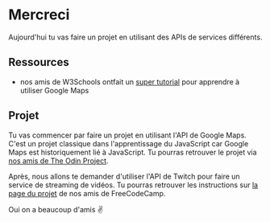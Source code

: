 # Mercreci
Aujourd'hui tu vas faire un projet en utilisant des APIs de services différents.

## Ressources

- nos amis de W3Schools ontfait un [super tutorial](https://www.w3schools.com/graphics/google_maps_intro.asp) pour apprendre à utiliser Google Maps


## Projet
Tu vas commencer par faire un projet en utilisant l'API de Google Maps. C'est un projet classique dans l'apprentissage du JavaScript car Google Maps est historiquement lié à JavaScript. Tu pourras retrouver le projet via [nos amis de The Odin Project](https://www.theodinproject.com/courses/javascript-and-jquery/lessons/putting-google-maps-onto-your-site).

Après, nous allons te demander d'utiliser l'API de Twitch pour faire un service de streaming de vidéos. Tu pourras retrouver les instructions sur [la page du projet](https://www.freecodecamp.org/challenges/use-the-twitchtv-json-api) de nos amis de FreeCodeCamp.

Oui on a beaucoup d'amis ✌️
